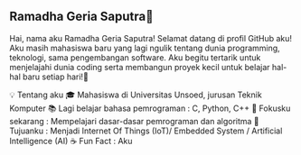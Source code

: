 ## Ramadha Geria Saputra👋

Hai, nama aku Ramadha Geria Saputra!
Selamat datang di profil GitHub aku!
Aku masih mahasiswa baru yang lagi ngulik tentang dunia programming, teknologi, sama pengembangan software.
Aku begitu tertarik untuk menjelajahi dunia coding serta membangun proyek kecil untuk belajar hal-hal baru setiap hari!🚀

💡 Tentang aku
🎓 Mahasiswa di Universitas Unsoed, jurusan Teknik Komputer
📚 Lagi belajar bahasa pemrograman : C, Python, C++
🔎 Fokusku sekarang : Mempelajari dasar-dasar pemrograman dan algoritma
🎯 Tujuanku : Menjadi Internet Of Things (IoT)/ Embedded System / Artificial Intelligence (AI)
☕ Fun Fact : Aku  

